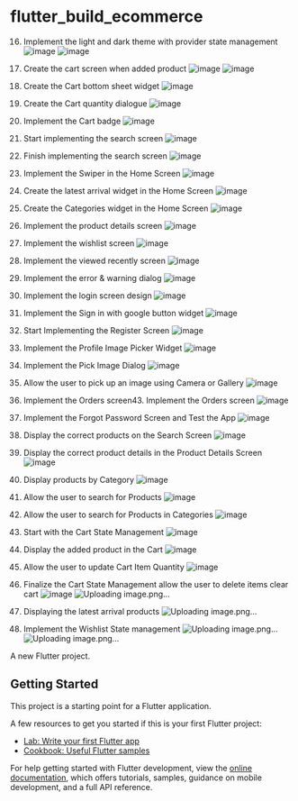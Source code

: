 # flutter_build_ecommerce
16. Implement the light and dark theme with provider state management
![image](https://github.com/JacklynConn/build-commerce/assets/148744079/88d1adf8-d4af-4d20-b583-101af2f70ae5)
![image](https://github.com/JacklynConn/build-commerce/assets/148744079/acfdad48-d3c5-4fff-9b26-0ee3fb14dcaa)

22. Create the cart screen when added product
![image](https://github.com/JacklynConn/build-commerce/assets/148744079/e8533391-6972-4a05-a391-29b8cccc3551)
![image](https://github.com/JacklynConn/build-commerce/assets/148744079/2aca38c2-757d-41c4-9786-93806e2a2760)

23. Create the Cart bottom sheet widget
![image](https://github.com/JacklynConn/build-commerce/assets/148744079/d02b1369-645a-4a0b-bcb9-b8e5e0c859fc)
24. Create the Cart quantity dialogue
![image](https://github.com/JacklynConn/build-commerce/assets/148744079/dc9d3b3b-2d1a-42d2-9594-48656d4df71e)
25. Implement the Cart badge
![image](https://github.com/JacklynConn/build-commerce/assets/148744079/075a39d2-b77e-43c6-93f0-cd4389b8d8d5)
26. Start implementing the search screen
![image](https://github.com/JacklynConn/build-commerce/assets/148744079/50d5f7fb-e037-47a6-9c24-16f21a846197)
27. Finish implementing the search screen
![image](https://github.com/JacklynConn/build-commerce/assets/148744079/e752c129-1215-49f7-8dee-19fb015145cc)
29. Implement the Swiper in the Home Screen
![image](https://github.com/JacklynConn/build-commerce/assets/148744079/12448f79-5973-44d5-bfa4-1107b71a4581)
30. Create the latest arrival widget in the Home Screen
![image](https://github.com/JacklynConn/build-commerce/assets/148744079/8180fdf9-cf1d-4646-81cc-5d420392a47e)
31. Create the Categories widget in the Home Screen
![image](https://github.com/JacklynConn/build-commerce/assets/148744079/9e7a2b69-a2ef-4863-ac47-da35ef3f0507)
32. Implement the product details screen
![image](https://github.com/JacklynConn/build-commerce/assets/148744079/548ad324-abd2-46d3-a3e1-48897a3c9b5c)
34. Implement the wishlist screen
![image](https://github.com/JacklynConn/build-commerce/assets/148744079/f64dddf9-499b-49c6-91cc-e09b01fe1c31)
35. Implement the viewed recently screen
![image](https://github.com/JacklynConn/build-commerce/assets/148744079/28ba1e50-6ab8-4f16-b3d6-4c5751a688f2)
36. Implement the error & warning dialog
![image](https://github.com/JacklynConn/build-commerce/assets/148744079/59dcac7e-7082-4751-af09-f41456a36e27)
37. Implement the login screen design
![image](https://github.com/JacklynConn/build-commerce/assets/148744079/2ae4239f-30c4-43c6-80e1-2eb7f9c41594)
38. Implement the Sign in with google button widget
![image](https://github.com/JacklynConn/build-commerce/assets/148744079/236a5464-1cb9-4628-b374-252d254e9777)
39. Start Implementing the Register Screen
![image](https://github.com/JacklynConn/build-commerce/assets/148744079/3a7783f1-6540-4bd6-9ed4-316f5db94056)
40. Implement the Profile Image Picker Widget
![image](https://github.com/JacklynConn/build-commerce/assets/148744079/6e1a00bb-3e83-42bf-9b3e-828cd1462c07)
41. Implement the Pick Image Dialog
![image](https://github.com/JacklynConn/build-commerce/assets/148744079/062357fd-7617-47d3-a368-8afcf953c822)
42. Allow the user to pick up an image using Camera or Gallery
![image](https://github.com/JacklynConn/build-commerce/assets/148744079/ed8ae170-8833-4433-aa19-4dcdeea542e9)
43. Implement the Orders screen43. Implement the Orders screen
![image](https://github.com/JacklynConn/build-commerce/assets/148744079/bb72223b-6342-4adb-b28e-906a37213124)
44. Implement the Forgot Password Screen and Test the App
![image](https://github.com/JacklynConn/build-commerce/assets/148744079/e748ef39-802e-40f9-8220-c167c1c79a45)
47. Display the correct products on the Search Screen
![image](https://github.com/JacklynConn/build-commerce/assets/148744079/4e1e122f-6f20-4882-972e-6c658fa44382)
50. Display the correct product details in the Product Details Screen
![image](https://github.com/JacklynConn/build-commerce/assets/148744079/f3c7ae17-44a8-4e3a-ac89-2cb0f6c6dc86)
51. Display products by Category
![image](https://github.com/JacklynConn/build-commerce/assets/148744079/baf1728e-d55d-48d1-8fa9-ca96e04d1db0)
52. Allow the user to search for Products
![image](https://github.com/JacklynConn/build-commerce/assets/148744079/23d106bf-d7b2-44e1-b7c6-d56bf6d35861)
53. Allow the user to search for Products in Categories
![image](https://github.com/JacklynConn/build-commerce/assets/148744079/ccd093c6-1380-4c38-8d2f-8addd44db027)
54. Start with the Cart State Management
![image](https://github.com/JacklynConn/build-commerce/assets/148744079/b606f545-63f0-44ec-bcf3-ed220cbc81a0)
55. Display the added product in the Cart
![image](https://github.com/JacklynConn/build-commerce/assets/148744079/11326d1d-f9d1-4a39-a52f-b204f30bd243)
56. Allow the user to update Cart Item Quantity
![image](https://github.com/JacklynConn/build-commerce/assets/148744079/f109191a-b3a5-40a6-a5ae-cb50de080542)
57. Finalize the Cart State Management allow the user to delete items clear cart
![image](https://github.com/JacklynConn/build-commerce/assets/148744079/197b5162-4fbf-4098-89f7-2c27a01221cd)
![Uploading image.png…]()
58. Displaying the latest arrival products
![Uploading image.png…]()
59. Implement the Wishlist State management
![Uploading image.png…]()
![Uploading image.png…]()




A new Flutter project.

## Getting Started

This project is a starting point for a Flutter application.

A few resources to get you started if this is your first Flutter project:

- [Lab: Write your first Flutter app](https://docs.flutter.dev/get-started/codelab)
- [Cookbook: Useful Flutter samples](https://docs.flutter.dev/cookbook)

For help getting started with Flutter development, view the
[online documentation](https://docs.flutter.dev/), which offers tutorials,
samples, guidance on mobile development, and a full API reference.
